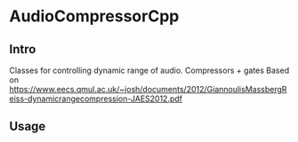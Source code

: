 # AudioCompressorCpp

## Intro
Classes for controlling dynamic range of audio. Compressors + gates
Based on https://www.eecs.qmul.ac.uk/~josh/documents/2012/GiannoulisMassbergReiss-dynamicrangecompression-JAES2012.pdf

## Usage
